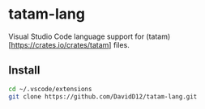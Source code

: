 # tatam-lang

Visual Studio Code language support for (tatam)[https://crates.io/crates/tatam] files.

## Install

```bash
cd ~/.vscode/extensions
git clone https://github.com/DavidD12/tatam-lang.git
```
